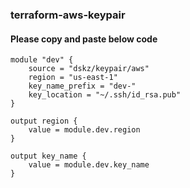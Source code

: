 ### terraform-aws-keypair

#### Please copy and paste below code
```
module "dev" {
    source = "dskz/keypair/aws"
    region = "us-east-1"
    key_name_prefix = "dev-"
    key_location = "~/.ssh/id_rsa.pub"
}

output region {
    value = module.dev.region
}

output key_name {
    value = module.dev.key_name
}
```